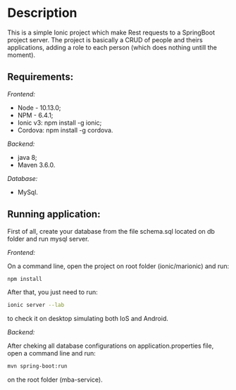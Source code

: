 # Description

This is a simple Ionic project which make Rest requests to a SpringBoot project server. 
The project is basically a CRUD of people and theirs applications, adding a role to each person (which does nothing untill the moment).

## Requirements:

*Frontend:*

 - Node - 10.13.0;
 - NPM - 6.4.1;
 - Ionic v3: npm install -g ionic;
 - Cordova: npm install -g cordova.

*Backend:*
 - java 8;
 - Maven 3.6.0.

*Database:*
 - MySql.

## Running application:

First of all, create your database from the file schema.sql located on db folder and run mysql server.

*Frontend:*

On a command line, open the project on root folder (ionic/marionic) and run:
```bash 
npm install
```
 After that, you just need to run:
```bash 
ionic server --lab 
```
to check it on desktop simulating both IoS and Android.

*Backend:*

After cheking all database configurations on application.properties file, open a command line and run:
```bash 
mvn spring-boot:run
```
 on the root folder (mba-service).
